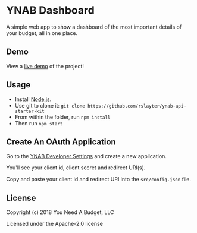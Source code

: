 # YNAB Dashboard

A simple web app to show a dashboard of the most important details of your budget, all in one place.

## Demo

View a [live demo](https://rslayter.github.io/ynab-dashboard/) of the project!

## Usage

* Install [Node.js](https://nodejs.org/).
* Use git to clone it: `git clone https://github.com/rslayter/ynab-api-starter-kit`
* From within the folder, run `npm install`
* Then run `npm start`

## Create An OAuth Application

Go to the [YNAB Developer Settings](https://app.youneedabudget.com/settings/developer)
and create a new application.

You'll see your client id, client secret and redirect URI(s).

Copy and paste your client id and redirect URI into the `src/config.json` file.

## License

Copyright (c) 2018 You Need A Budget, LLC

Licensed under the Apache-2.0 license
